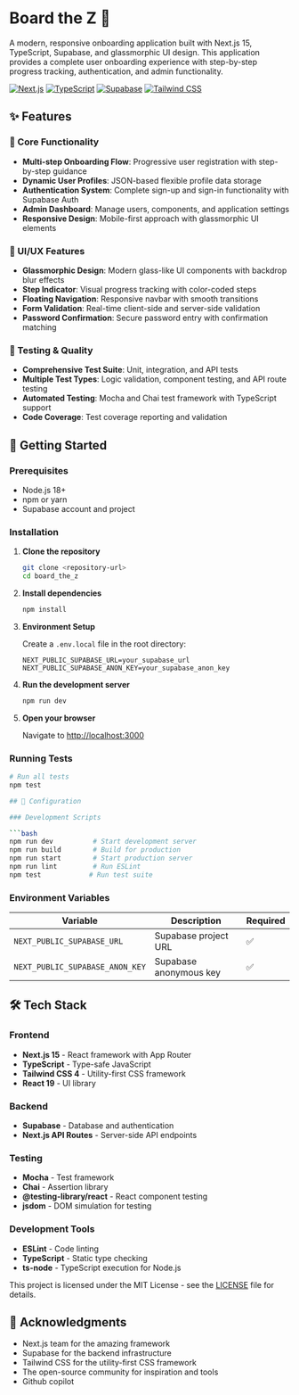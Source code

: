 # Board the Z 🚀

A modern, responsive onboarding application built with Next.js 15, TypeScript, Supabase, and glassmorphic UI design. This application provides a complete user onboarding experience with step-by-step progress tracking, authentication, and admin functionality.

[![Next.js](https://img.shields.io/badge/Next.js-15.5.0-black)](https://nextjs.org/)
[![TypeScript](https://img.shields.io/badge/TypeScript-5.0-blue)](https://www.typescriptlang.org/)
[![Supabase](https://img.shields.io/badge/Supabase-Database-green)](https://supabase.com/)
[![Tailwind CSS](https://img.shields.io/badge/Tailwind%20CSS-4.0-38B2AC)](https://tailwindcss.com/)

## ✨ Features

### 🎯 Core Functionality
- **Multi-step Onboarding Flow**: Progressive user registration with step-by-step guidance
- **Dynamic User Profiles**: JSON-based flexible profile data storage
- **Authentication System**: Complete sign-up and sign-in functionality with Supabase Auth
- **Admin Dashboard**: Manage users, components, and application settings
- **Responsive Design**: Mobile-first approach with glassmorphic UI elements

### 🎨 UI/UX Features
- **Glassmorphic Design**: Modern glass-like UI components with backdrop blur effects
- **Step Indicator**: Visual progress tracking with color-coded steps
- **Floating Navigation**: Responsive navbar with smooth transitions
- **Form Validation**: Real-time client-side and server-side validation
- **Password Confirmation**: Secure password entry with confirmation matching

### 🧪 Testing & Quality
- **Comprehensive Test Suite**: Unit, integration, and API tests
- **Multiple Test Types**: Logic validation, component testing, and API route testing
- **Automated Testing**: Mocha and Chai test framework with TypeScript support
- **Code Coverage**: Test coverage reporting and validation

## 🚀 Getting Started

### Prerequisites

- Node.js 18+ 
- npm or yarn
- Supabase account and project

### Installation

1. **Clone the repository**
   ```bash
   git clone <repository-url>
   cd board_the_z
   ```

2. **Install dependencies**
   ```bash
   npm install
   ```

3. **Environment Setup**
   
   Create a `.env.local` file in the root directory:
   ```env
   NEXT_PUBLIC_SUPABASE_URL=your_supabase_url
   NEXT_PUBLIC_SUPABASE_ANON_KEY=your_supabase_anon_key
   ```

5. **Run the development server**
   ```bash
   npm run dev
   ```

6. **Open your browser**
   
   Navigate to [http://localhost:3000](http://localhost:3000)


### Running Tests

```bash
# Run all tests
npm test

## 🔧 Configuration

### Development Scripts

```bash
npm run dev          # Start development server
npm run build        # Build for production
npm run start        # Start production server
npm run lint         # Run ESLint
npm test            # Run test suite
```

### Environment Variables

| Variable | Description | Required |
|----------|-------------|----------|
| `NEXT_PUBLIC_SUPABASE_URL` | Supabase project URL | ✅ |
| `NEXT_PUBLIC_SUPABASE_ANON_KEY` | Supabase anonymous key | ✅ |


## 🛠️ Tech Stack

### Frontend
- **Next.js 15** - React framework with App Router
- **TypeScript** - Type-safe JavaScript
- **Tailwind CSS 4** - Utility-first CSS framework
- **React 19** - UI library

### Backend
- **Supabase** - Database and authentication
- **Next.js API Routes** - Server-side API endpoints

### Testing
- **Mocha** - Test framework
- **Chai** - Assertion library
- **@testing-library/react** - React component testing
- **jsdom** - DOM simulation for testing

### Development Tools
- **ESLint** - Code linting
- **TypeScript** - Static type checking
- **ts-node** - TypeScript execution for Node.js

This project is licensed under the MIT License - see the [LICENSE](LICENSE) file for details.

## 🙏 Acknowledgments

- Next.js team for the amazing framework
- Supabase for the backend infrastructure
- Tailwind CSS for the utility-first CSS framework
- The open-source community for inspiration and tools
- Github copilot
